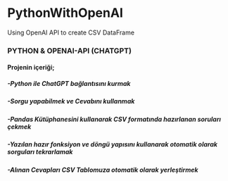 # PythonWithOpenAI
Using OpenAI API to create CSV DataFrame

### PYTHON & OPENAI-API (CHATGPT)
#### Projenin içeriği;
##### -Python ile ChatGPT bağlantısını kurmak
##### -Sorgu yapabilmek ve Cevabını kullanmak
##### -Pandas Kütüphanesini kullanarak CSV formatında hazırlanan soruları çekmek
##### -Yazılan hazır fonksiyon ve döngü yapısını kullanarak otomatik olarak sorguları tekrarlamak
##### -Alınan Cevapları CSV Tablomuza otomatik olarak yerleştirmek
